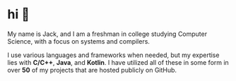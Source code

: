 # hi 👋

My name is Jack, and I am a freshman in college studying Computer Science, with a focus on systems and compilers. 

I use various languages and frameworks when needed, but my expertise lies with **C/C++**, **Java**, and **Kotlin**. I have utilized all of these in some form in over **50** of my projects that are hosted publicly on GitHub.
